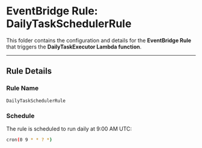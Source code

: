 # EventBridge Rule: DailyTaskSchedulerRule

This folder contains the configuration and details for the **EventBridge Rule** that triggers the **DailyTaskExecutor Lambda function**.

---

## Rule Details

### Rule Name
`DailyTaskSchedulerRule`

### Schedule
The rule is scheduled to run daily at 9:00 AM UTC:
```bash
cron(0 9 * * ? *)

